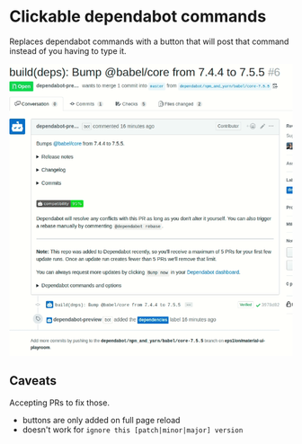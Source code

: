 # Clickable dependabot commands

Replaces dependabot commands with a button that will post that command instead of you having to type it.

![](preview.gif)

## Caveats

Accepting PRs to fix those.

- buttons are only added on full page reload
- doesn't work for `ignore this [patch|minor|major] version`
